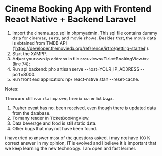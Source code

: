 # Cinema Booking App with Frontend React Native + Backend Laravel

1. Import the cinema_app.sql in phpmyadmin. This sql file contains dummy data for cinemas, seats, and movie shows. Besides that,
   the movie data is obtained from TMDB API ('https://developer.themoviedb.org/reference/intro/getting-started').
2. Start the XAMPP.
3. Adjust your own ip address in file src>views>TicketBookingView.tsx (line 74);
4. Run api backend: php artisan serve --host=YOUR_IP_ADDRESS --port=8000.
5. Run front end application: npx react-native start --reset-cache.

Notes:

There are still room to improve, here is some list bugs:

1. Pusher event has not been received, even though there is updated data from the database.
2. To many render in TicketBookingView.
3. Data beverage and food is still static data.
4. Other bugs that may not have been found.

I have tried to answer most of the questions asked. I may not have 100% correct answer. in my opinion, IT is evolved and I believe it is important that we keep learning the new technology. I am open and fast learner.
